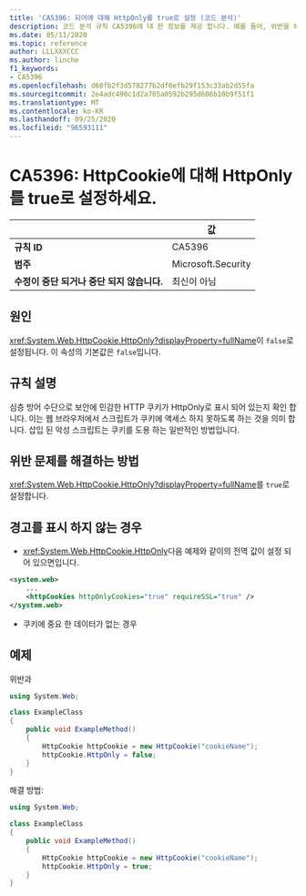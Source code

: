 ```yaml
---
title: 'CA5396: 되어에 대해 HttpOnly를 true로 설정 (코드 분석)'
description: 코드 분석 규칙 CA5396에 대 한 정보를 제공 합니다. 예를 들어, 위반을 해결 하는 방법, 위반 하는 경우를 포함 합니다.
ms.date: 05/11/2020
ms.topic: reference
author: LLLXXXCCC
ms.author: linche
f1_keywords:
- CA5396
ms.openlocfilehash: d60fb2f3d578277b2df6efb29f153c33ab2d55fa
ms.sourcegitcommit: 2e4adc490c1d2a705a0592b295d606b10b9f51f1
ms.translationtype: MT
ms.contentlocale: ko-KR
ms.lasthandoff: 09/25/2020
ms.locfileid: "96593111"
---
```

# <a name="ca5396-set-httponly-to-true-for-httpcookie"></a>CA5396: HttpCookie에 대해 HttpOnly를 true로 설정하세요.

| | 값 |
|-|-|
| **규칙 ID** |CA5396|
| **범주** |Microsoft.Security|
| **수정이 중단 되거나 중단 되지 않습니다.** |최신이 아님|

## <a name="cause"></a>원인

<xref:System.Web.HttpCookie.HttpOnly?displayProperty=fullName>이 `false`로 설정됩니다. 이 속성의 기본값은 `false`입니다.

## <a name="rule-description"></a>규칙 설명

심층 방어 수단으로 보안에 민감한 HTTP 쿠키가 HttpOnly로 표시 되어 있는지 확인 합니다. 이는 웹 브라우저에서 스크립트가 쿠키에 액세스 하지 못하도록 하는 것을 의미 합니다. 삽입 된 악성 스크립트는 쿠키를 도용 하는 일반적인 방법입니다.

## <a name="how-to-fix-violations"></a>위반 문제를 해결하는 방법

<xref:System.Web.HttpCookie.HttpOnly?displayProperty=fullName>를 `true`로 설정합니다.

## <a name="when-to-suppress-warnings"></a>경고를 표시 하지 않는 경우

- <xref:System.Web.HttpCookie.HttpOnly>다음 예제와 같이의 전역 값이 설정 되어 있으면입니다.

```xml
<system.web>
    ...
    <httpCookies httpOnlyCookies="true" requireSSL="true" />
</system.web>
```

- 쿠키에 중요 한 데이터가 없는 경우

## <a name="example"></a>예제

위반과

```csharp
using System.Web;

class ExampleClass
{
    public void ExampleMethod()
    {
        HttpCookie httpCookie = new HttpCookie("cookieName");
        httpCookie.HttpOnly = false;
    }
}
```

해결 방법:

```csharp
using System.Web;

class ExampleClass
{
    public void ExampleMethod()
    {
        HttpCookie httpCookie = new HttpCookie("cookieName");
        httpCookie.HttpOnly = true;
    }
}
```
